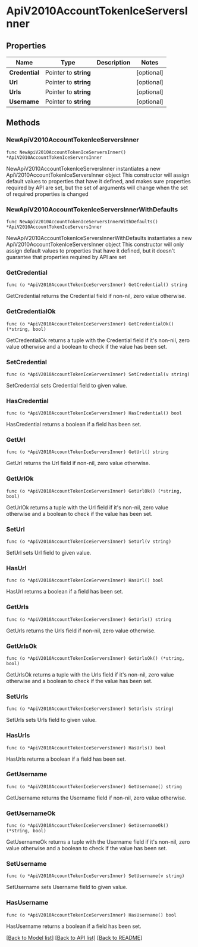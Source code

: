 # ApiV2010AccountTokenIceServersInner

## Properties

Name | Type | Description | Notes
------------ | ------------- | ------------- | -------------
**Credential** | Pointer to **string** |  | [optional] 
**Url** | Pointer to **string** |  | [optional] 
**Urls** | Pointer to **string** |  | [optional] 
**Username** | Pointer to **string** |  | [optional] 

## Methods

### NewApiV2010AccountTokenIceServersInner

`func NewApiV2010AccountTokenIceServersInner() *ApiV2010AccountTokenIceServersInner`

NewApiV2010AccountTokenIceServersInner instantiates a new ApiV2010AccountTokenIceServersInner object
This constructor will assign default values to properties that have it defined,
and makes sure properties required by API are set, but the set of arguments
will change when the set of required properties is changed

### NewApiV2010AccountTokenIceServersInnerWithDefaults

`func NewApiV2010AccountTokenIceServersInnerWithDefaults() *ApiV2010AccountTokenIceServersInner`

NewApiV2010AccountTokenIceServersInnerWithDefaults instantiates a new ApiV2010AccountTokenIceServersInner object
This constructor will only assign default values to properties that have it defined,
but it doesn't guarantee that properties required by API are set

### GetCredential

`func (o *ApiV2010AccountTokenIceServersInner) GetCredential() string`

GetCredential returns the Credential field if non-nil, zero value otherwise.

### GetCredentialOk

`func (o *ApiV2010AccountTokenIceServersInner) GetCredentialOk() (*string, bool)`

GetCredentialOk returns a tuple with the Credential field if it's non-nil, zero value otherwise
and a boolean to check if the value has been set.

### SetCredential

`func (o *ApiV2010AccountTokenIceServersInner) SetCredential(v string)`

SetCredential sets Credential field to given value.

### HasCredential

`func (o *ApiV2010AccountTokenIceServersInner) HasCredential() bool`

HasCredential returns a boolean if a field has been set.

### GetUrl

`func (o *ApiV2010AccountTokenIceServersInner) GetUrl() string`

GetUrl returns the Url field if non-nil, zero value otherwise.

### GetUrlOk

`func (o *ApiV2010AccountTokenIceServersInner) GetUrlOk() (*string, bool)`

GetUrlOk returns a tuple with the Url field if it's non-nil, zero value otherwise
and a boolean to check if the value has been set.

### SetUrl

`func (o *ApiV2010AccountTokenIceServersInner) SetUrl(v string)`

SetUrl sets Url field to given value.

### HasUrl

`func (o *ApiV2010AccountTokenIceServersInner) HasUrl() bool`

HasUrl returns a boolean if a field has been set.

### GetUrls

`func (o *ApiV2010AccountTokenIceServersInner) GetUrls() string`

GetUrls returns the Urls field if non-nil, zero value otherwise.

### GetUrlsOk

`func (o *ApiV2010AccountTokenIceServersInner) GetUrlsOk() (*string, bool)`

GetUrlsOk returns a tuple with the Urls field if it's non-nil, zero value otherwise
and a boolean to check if the value has been set.

### SetUrls

`func (o *ApiV2010AccountTokenIceServersInner) SetUrls(v string)`

SetUrls sets Urls field to given value.

### HasUrls

`func (o *ApiV2010AccountTokenIceServersInner) HasUrls() bool`

HasUrls returns a boolean if a field has been set.

### GetUsername

`func (o *ApiV2010AccountTokenIceServersInner) GetUsername() string`

GetUsername returns the Username field if non-nil, zero value otherwise.

### GetUsernameOk

`func (o *ApiV2010AccountTokenIceServersInner) GetUsernameOk() (*string, bool)`

GetUsernameOk returns a tuple with the Username field if it's non-nil, zero value otherwise
and a boolean to check if the value has been set.

### SetUsername

`func (o *ApiV2010AccountTokenIceServersInner) SetUsername(v string)`

SetUsername sets Username field to given value.

### HasUsername

`func (o *ApiV2010AccountTokenIceServersInner) HasUsername() bool`

HasUsername returns a boolean if a field has been set.


[[Back to Model list]](../README.md#documentation-for-models) [[Back to API list]](../README.md#documentation-for-api-endpoints) [[Back to README]](../README.md)


